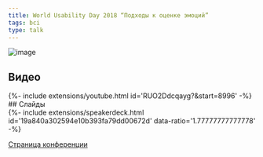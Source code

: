 ```yaml
---
title: World Usability Day 2018 “Подходы к оценке эмоций”
tags: bci
type: talk
---
```

![image](https://www.dropbox.com/s/fp2g5o4du6ze5u8/kqU2V3PhUiU.jpg?dl=1)
<!--more-->
## Видео
<div>{%- include extensions/youtube.html id='RUO2Ddcqayg?&start=8996' -%}</div>
## Слайды
<div>{%- include extensions/speakerdeck.html id='19a840a302594e10b393fa79dd00672d'  data-ratio='1.77777777777778' -%}</div>

[Страница конференции](http://wud.ifmo.ru/#raspSection)
